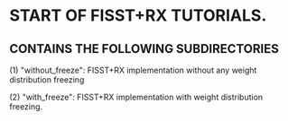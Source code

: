 # START OF FISST+RX TUTORIALS.

## CONTAINS THE FOLLOWING SUBDIRECTORIES

(1) "without_freeze": FISST+RX implementation without any weight distribution freezing

(2) "with_freeze": FISST+RX implementation with weight distribution freezing. 
